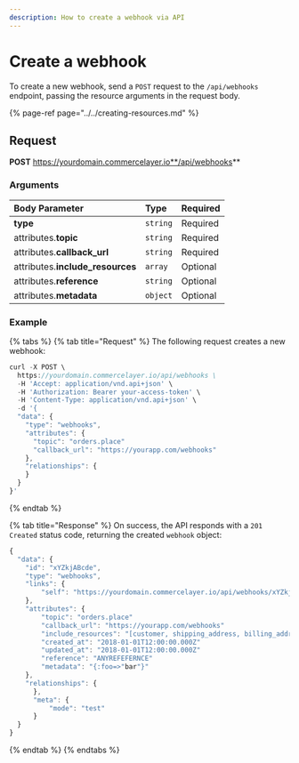 ```yaml
---
description: How to create a webhook via API
---
```


# Create a webhook

To create a new webhook, send a `POST` request to the `/api/webhooks` endpoint, passing the resource arguments in the request body.

{% page-ref page="../../creating-resources.md" %}

## Request

**POST** https://yourdomain.commercelayer.io**/api/webhooks**

### Arguments

| Body Parameter | Type | Required |
| :--- | :--- | :--- |
| **type** | `string` | Required |
| attributes.**topic** | `string` | Required |
| attributes.**callback\_url** | `string` | Required |
| attributes.**include\_resources** | `array` | Optional |
| attributes.**reference** | `string` | Optional |
| attributes.**metadata** | `object` | Optional |

### Example

{% tabs %}
{% tab title="Request" %}
The following request creates a new webhook:

```javascript
curl -X POST \
  https://yourdomain.commercelayer.io/api/webhooks \
  -H 'Accept: application/vnd.api+json' \
  -H 'Authorization: Bearer your-access-token' \
  -H 'Content-Type: application/vnd.api+json' \
  -d '{
  "data": {
    "type": "webhooks",
    "attributes": {
      "topic": "orders.place"
      "callback_url": "https://yourapp.com/webhooks"
    },
    "relationships": {
    }
  }
}'
```
{% endtab %}

{% tab title="Response" %}
On success, the API responds with a `201 Created` status code, returning the created `webhook` object:

```javascript
{
  "data": {
    "id": "xYZkjABcde",
    "type": "webhooks",
    "links": {
        "self": "https://yourdomain.commercelayer.io/api/webhooks/xYZkjABcde"
    },
    "attributes": {
        "topic": "orders.place"
        "callback_url": "https://yourapp.com/webhooks"
        "include_resources": "[customer, shipping_address, billing_address]"
        "created_at": "2018-01-01T12:00:00.000Z"
        "updated_at": "2018-01-01T12:00:00.000Z"
        "reference": "ANYREFEFERNCE"
        "metadata": "{:foo=>"bar"}"
    },
    "relationships": {
      },
      "meta": {
          "mode": "test"
      }
  }
}
```
{% endtab %}
{% endtabs %}

